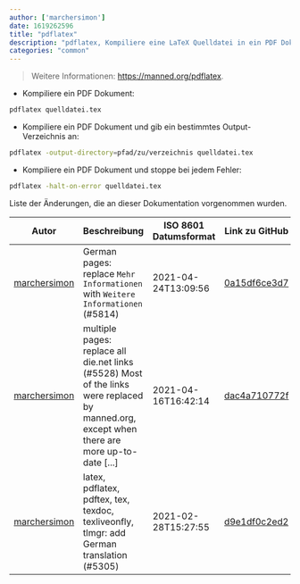 ```yaml
---
author: ['marchersimon']
date: 1619262596
title: "pdflatex"
description: "pdflatex, Kompiliere eine LaTeX Quelldatei in ein PDF Dokument."
categories: "common"
---
```

> Weitere Informationen: <https://manned.org/pdflatex>.

- Kompiliere ein PDF Dokument:

```bash
pdflatex quelldatei.tex
```

- Kompiliere ein PDF Dokument und gib ein bestimmtes Output-Verzeichnis an:

```bash
pdflatex -output-directory=pfad/zu/verzeichnis quelldatei.tex
```

- Kompiliere ein PDF Dokument und stoppe bei jedem Fehler:

```bash
pdflatex -halt-on-error quelldatei.tex
```
Liste der Änderungen, die an dieser Dokumentation vorgenommen wurden.


Autor | Beschreibung | ISO 8601 Datumsformat | Link zu GitHub
------|-----|-----|-----
[marchersimon](mailto:50295997+marchersimon@users.noreply.github.com) | German pages: replace `Mehr Informationen` with `Weitere Informationen` (#5814) | 2021-04-24T13:09:56 | [0a15df6ce3d7](https://github.com/tldr-pages/tldr/commit/0a15df6ce3d790b71b8fa4ae2e8befe0ed0806c7)
[marchersimon](mailto:50295997+marchersimon@users.noreply.github.com) | multiple pages: replace all die.net links (#5528) Most of the links were replaced by manned.org, except when there are more up-to-date [...] | 2021-04-16T16:42:14 | [dac4a710772f](https://github.com/tldr-pages/tldr/commit/dac4a710772f9adef5b9883172fb30ed2416c0eb)
[marchersimon](mailto:50295997+marchersimon@users.noreply.github.com) | latex, pdflatex, pdftex, tex, texdoc, texliveonfly, tlmgr: add German translation (#5305) | 2021-02-28T15:27:55 | [d9e1df0c2ed2](https://github.com/tldr-pages/tldr/commit/d9e1df0c2ed2c9b684791ed538e276c9ed3cdfd8)

